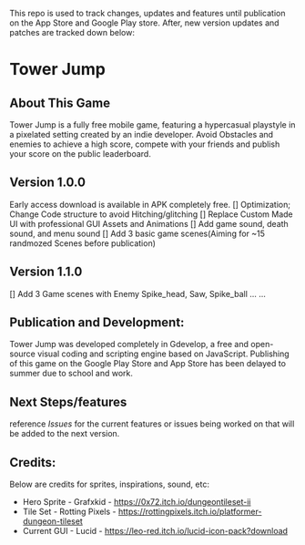 This repo is used to track changes, updates and features until publication on the App Store and Google Play store. After, new version updates and patches are tracked down below:


# Tower Jump

## About This Game
Tower Jump is a fully free mobile game, featuring a hypercasual playstyle in a pixelated setting created by an indie developer. Avoid Obstacles and enemies to achieve a high score, compete with your friends and publish your score on the public leaderboard.

## Version 1.0.0
Early access download is available in APK completely free.
[] Optimization; Change Code structure to avoid Hitching/glitching 
[] Replace Custom Made UI with professional GUI Assets and Animations
[] Add game sound, death sound, and menu sound
[] Add 3 basic game scenes(Aiming for ~15 randmozed Scenes before publication)


## Version 1.1.0
[] Add 3 Game scenes with Enemy Spike_head, Saw, Spike_ball
...
...

## Publication and Development:
Tower Jump was developed completely in Gdevelop, a free and open-source visual coding and scripting engine based on JavaScript. Publishing of this game on the Google Play Store and App Store has been delayed to summer due to school and work.

## Next Steps/features
reference *Issues* for the current features or issues being worked on that will be added to the next version.

## Credits:
Below are credits for sprites, inspirations, sound, etc:
* Hero Sprite  - Grafxkid - https://0x72.itch.io/dungeontileset-ii
* Tile Set - Rotting Pixels - https://rottingpixels.itch.io/platformer-dungeon-tileset
* Current GUI - Lucid - https://leo-red.itch.io/lucid-icon-pack?download
